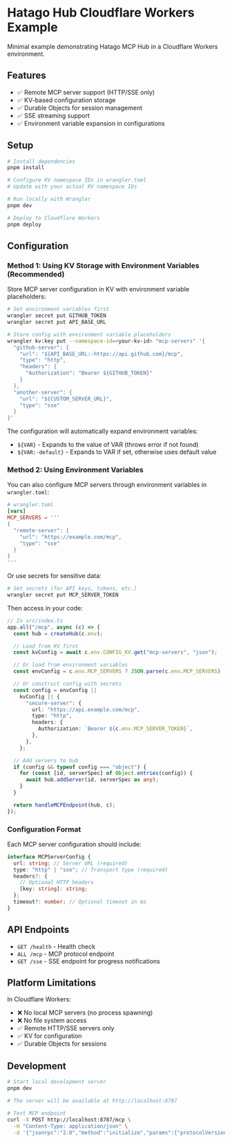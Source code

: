 # Hatago Hub Cloudflare Workers Example

Minimal example demonstrating Hatago MCP Hub in a Cloudflare Workers environment.

## Features

- ✅ Remote MCP server support (HTTP/SSE only)
- ✅ KV-based configuration storage
- ✅ Durable Objects for session management
- ✅ SSE streaming support
- ✅ Environment variable expansion in configurations

## Setup

```bash
# Install dependencies
pnpm install

# Configure KV namespace IDs in wrangler.toml
# Update with your actual KV namespace IDs

# Run locally with Wrangler
pnpm dev

# Deploy to Cloudflare Workers
pnpm deploy
```

## Configuration

### Method 1: Using KV Storage with Environment Variables (Recommended)

Store MCP server configuration in KV with environment variable placeholders:

```bash
# Set environment variables first
wrangler secret put GITHUB_TOKEN
wrangler secret put API_BASE_URL

# Store config with environment variable placeholders
wrangler kv:key put --namespace-id=<your-kv-id> "mcp-servers" '{
  "github-server": {
    "url": "${API_BASE_URL:-https://api.github.com}/mcp",
    "type": "http",
    "headers": {
      "Authorization": "Bearer ${GITHUB_TOKEN}"
    }
  },
  "another-server": {
    "url": "${CUSTOM_SERVER_URL}",
    "type": "sse"
  }
}'
```

The configuration will automatically expand environment variables:

- `${VAR}` - Expands to the value of VAR (throws error if not found)
- `${VAR:-default}` - Expands to VAR if set, otherwise uses default value

### Method 2: Using Environment Variables

You can also configure MCP servers through environment variables in `wrangler.toml`:

```toml
# wrangler.toml
[vars]
MCP_SERVERS = '''
{
  "remote-server": {
    "url": "https://example.com/mcp",
    "type": "sse"
  }
}
'''
```

Or use secrets for sensitive data:

```bash
# Set secrets (for API keys, tokens, etc.)
wrangler secret put MCP_SERVER_TOKEN
```

Then access in your code:

```typescript
// In src/index.ts
app.all("/mcp", async (c) => {
  const hub = createHub(c.env);

  // Load from KV first
  const kvConfig = await c.env.CONFIG_KV.get("mcp-servers", "json");

  // Or load from environment variables
  const envConfig = c.env.MCP_SERVERS ? JSON.parse(c.env.MCP_SERVERS) : null;

  // Or construct config with secrets
  const config = envConfig ||
    kvConfig || {
      "secure-server": {
        url: "https://api.example.com/mcp",
        type: "http",
        headers: {
          Authorization: `Bearer ${c.env.MCP_SERVER_TOKEN}`,
        },
      },
    };

  // Add servers to hub
  if (config && typeof config === "object") {
    for (const [id, serverSpec] of Object.entries(config)) {
      await hub.addServer(id, serverSpec as any);
    }
  }

  return handleMCPEndpoint(hub, c);
});
```

### Configuration Format

Each MCP server configuration should include:

```typescript
interface MCPServerConfig {
  url: string; // Server URL (required)
  type: "http" | "sse"; // Transport type (required)
  headers?: {
    // Optional HTTP headers
    [key: string]: string;
  };
  timeout?: number; // Optional timeout in ms
}
```

## API Endpoints

- `GET /health` - Health check
- `ALL /mcp` - MCP protocol endpoint
- `GET /sse` - SSE endpoint for progress notifications

## Platform Limitations

In Cloudflare Workers:

- ❌ No local MCP servers (no process spawning)
- ❌ No file system access
- ✅ Remote HTTP/SSE servers only
- ✅ KV for configuration
- ✅ Durable Objects for sessions

## Development

```bash
# Start local development server
pnpm dev

# The server will be available at http://localhost:8787

# Test MCP endpoint
curl -X POST http://localhost:8787/mcp \
  -H "Content-Type: application/json" \
  -d '{"jsonrpc":"2.0","method":"initialize","params":{"protocolVersion":"2025-06-18","capabilities":{}},"id":1}'
```
